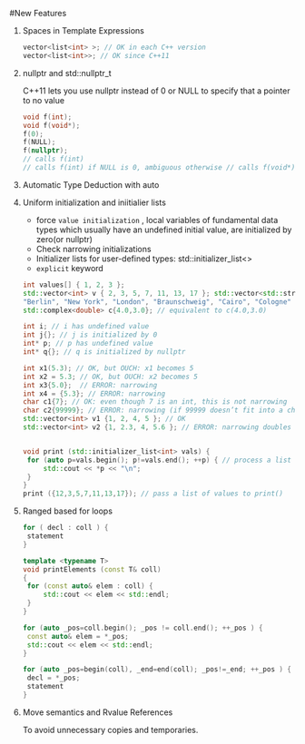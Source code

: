 #New Features

1. Spaces in Template Expressions

   ```c++
   vector<list<int> >; // OK in each C++ version
   vector<list<int>>; // OK since C++11
   ```

2. nullptr and std::nullptr_t

   C++11 lets you use nullptr instead of 0 or NULL to specify that a pointer to no value

   ```c++
   void f(int);
   void f(void*);
   f(0);
   f(NULL);
   f(nullptr);
   // calls f(int)
   // calls f(int) if NULL is 0, ambiguous otherwise // calls f(void*)
   ```

3. Automatic Type Deduction with auto

4. Uniform initialization and iniitialier lists

   + force `value initialization` , local variables of fundamental data types which usually have an undefined initial value, are initialized by zero(or nullptr)
   + Check narrowing initializations
   + Initializer lists for user-defined types: std::initializer_list<>
   + `explicit` keyword

   ```c++
   int values[] { 1, 2, 3 };
   std::vector<int> v { 2, 3, 5, 7, 11, 13, 17 }; std::vector<std::string> cities {
   "Berlin", "New York", "London", "Braunschweig", "Cairo", "Cologne" };
   std::complex<double> c{4.0,3.0}; // equivalent to c(4.0,3.0)
   
   int i; // i has undefined value
   int j{}; // j is initialized by 0
   int* p; // p has undefined value
   int* q{}; // q is initialized by nullptr
   
   int x1(5.3); // OK, but OUCH: x1 becomes 5
   int x2 = 5.3; // OK, but OUCH: x2 becomes 5 
   int x3{5.0};  // ERROR: narrowing
   int x4 = {5.3}; // ERROR: narrowing
   char c1{7}; // OK: even though 7 is an int, this is not narrowing
   char c2{99999}; // ERROR: narrowing (if 99999 doesn’t fit into a char)
   std::vector<int> v1 {1, 2, 4, 5 }; // OK
   std::vector<int> v2 {1, 2.3, 4, 5.6 }; // ERROR: narrowing doubles to ints
   
   
   void print (std::initializer_list<int> vals) {
   	for (auto p=vals.begin(); p!=vals.end(); ++p) { // process a list of values
     	std::cout << *p << "\n";
   	} 
   } 
   print ({12,3,5,7,11,13,17}); // pass a list of values to print()
   
   ```

5. Ranged based for loops

   ```c++
   for ( decl : coll ) { 
   	statement
   }
   
   template <typename T>
   void printElements (const T& coll)
   {
   	for (const auto& elem : coll) {
   		std::cout << elem << std::endl;
   	} 
   }
   
   for (auto _pos=coll.begin(); _pos != coll.end(); ++_pos ) {
   	const auto& elem = *_pos;
   	std::cout << elem << std::endl;
   }
   
   for (auto _pos=begin(coll), _end=end(coll); _pos!=_end; ++_pos ) {
   	decl = *_pos;
   	statement
   }
   
   ```

6. Move semantics and Rvalue References

    To avoid unnecessary copies and temporaries.



   

   

